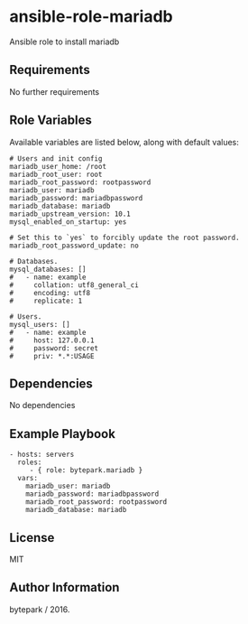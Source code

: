 ansible-role-mariadb
=========

Ansible role to install mariadb

Requirements
------------

No further requirements

Role Variables
--------------

Available variables are listed below, along with default values:

	# Users and init config
	mariadb_user_home: /root
	mariadb_root_user: root
	mariadb_root_password: rootpassword
	mariadb_user: mariadb
	mariadb_password: mariadbpassword
	mariadb_database: mariadb
	mariadb_upstream_version: 10.1
	mysql_enabled_on_startup: yes

	# Set this to `yes` to forcibly update the root password.
	mariadb_root_password_update: no

	# Databases.
	mysql_databases: []
	#   - name: example
	#     collation: utf8_general_ci
	#     encoding: utf8
	#     replicate: 1

	# Users.
	mysql_users: []
	#   - name: example
	#     host: 127.0.0.1
	#     password: secret
	#     priv: *.*:USAGE


Dependencies
------------

No dependencies

Example Playbook
----------------

    - hosts: servers
      roles:
         - { role: bytepark.mariadb }
      vars:
      	mariadb_user: mariadb
	  	mariadb_password: mariadbpassword
		mariadb_root_password: rootpassword
		mariadb_database: mariadb

License
-------

MIT

Author Information
------------------

bytepark / 2016.
